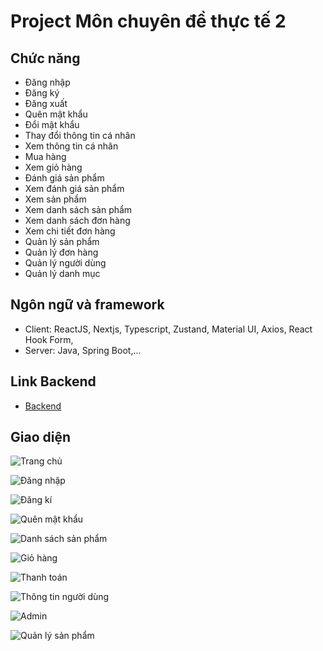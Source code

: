 # Project Môn chuyên đề thực tế 2

## Chức năng

-   Đăng nhập
-   Đăng ký
-   Đăng xuất
-   Quên mật khẩu
-   Đổi mật khẩu
-   Thay đổi thông tin cá nhân
-   Xem thông tin cá nhân
-   Mua hàng
-   Xem giỏ hàng
-   Đánh giá sản phẩm
-   Xem đánh giá sản phẩm
-   Xem sản phẩm
-   Xem danh sách sản phẩm
-   Xem danh sách đơn hàng
-   Xem chi tiết đơn hàng
-   Quản lý sản phẩm
-   Quản lý đơn hàng
-   Quản lý người dùng
-   Quản lý danh mục

## Ngôn ngữ và framework

-   Client: ReactJS, Nextjs, Typescript, Zustand, Material UI, Axios, React Hook Form,
-   Server: Java, Spring Boot,...

## Link Backend

-   [Backend](https://github.com/khanh1902/shoppingcart)

## Giao diện

![Trang chủ]('../../images/Picture4.png')

![Đăng nhập]('../../images/Picture1.png')

![Đăng kí]('../../images/Picture2.png')

![Quên mật khẩu]('../../images/Picture3.png')

![Danh sách sản phẩm]('../../images/Picture5.png')

![Giỏ hàng]('../../images/Picture6.png')

![Thanh toán]('../../images/Picture7.png')

![Thông tin người dùng]('../../images/Picture8.png')

![Admin]('../../images/Picture9.png')

![Quản lý sản phẩm]('../../images/Picture10.png')

